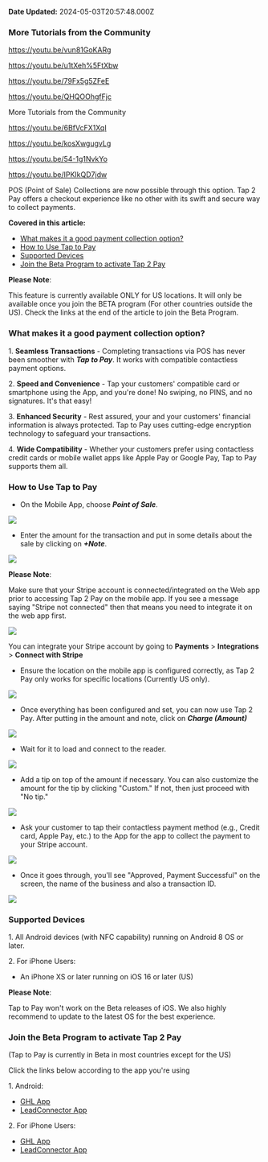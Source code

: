 **Date Updated:** 2024-05-03T20:57:48.000Z

### **More Tutorials from the Community**

<https://youtu.be/vun81GoKARg>

<https://youtu.be/u1tXeh%5FtXbw>

<https://youtu.be/79Fx5g5ZFeE>

<https://youtu.be/QHQOOhgfFjc>

  
More Tutorials from the Community

<https://youtu.be/6BfVcFX1XqI>

<https://youtu.be/kosXwgugvLg>

<https://youtu.be/54-1g1NvkYo>

<https://youtu.be/IPKIkQD7jdw>

  
POS (Point of Sale) Collections are now possible through this option. Tap 2 Pay offers a checkout experience like no other with its swift and secure way to collect payments.
  
  
**Covered in this article:**

  
* [What makes it a good payment collection option?](#What-makes-it-a-good-payment-collection-option?)
* [How to Use Tap to Pay](#How-to-Use-Tap-to-Pay)
* [Supported Devices](#Supported-Devices)
* [Join the Beta Program to activate Tap 2 Pay](#Join-the-Beta-Program-to-activate-Tap-2-Pay)
  
  
**Please Note**:

This feature is currently available ONLY for US locations. It will only be available once you join the BETA program (For other countries outside the US). Check the links at the end of the article to join the Beta Program.
  
  
### **What makes it a good payment collection option?**
  
  
1\. **Seamless Transactions** \- Completing transactions via POS has never been smoother with **_Tap to Pay_**. It works with compatible contactless payment options.
  
  
[](https://www.authorize.net/)2\. **Speed and Convenience** \- Tap your customers' compatible card or smartphone using the App, and you're done! No swiping, no PINS, and no signatures. It's that easy!
  
  
3\. **Enhanced Security** \- Rest assured, your and your customers' financial information is always protected. Tap to Pay uses cutting-edge encryption technology to safeguard your transactions. 
  
  
4\. **Wide Compatibility** \- Whether your customers prefer using contactless credit cards or mobile wallet apps like Apple Pay or Google Pay, Tap to Pay supports them all. 
  
  
### **How to Use Tap to Pay**
  
  
* On the Mobile App, choose _**Point of Sale**_.

  
![](https://s3.amazonaws.com/cdn.freshdesk.com/data/helpdesk/attachments/production/155007790601/original/1FwlxtB1HrNtlHEpH3Viz1si8bQ6RYXIBA.png?1694787736)
  
  
* [](https://www.authorize.net/)Enter the amount for the transaction and put in some details about the sale by clicking on _**+Note**_.

  
**![](https://s3.amazonaws.com/cdn.freshdesk.com/data/helpdesk/attachments/production/155008547690/original/YIdowIukMXOG3K8AbmKvSZRgWNsMSO2BNQ.png?1695658961)**
  
  
**Please Note**:

Make sure that your Stripe account is connected/integrated on the Web app prior to accessing Tap 2 Pay on the mobile app. If you see a message saying "Stripe not connected" then that means you need to integrate it on the web app first.
  
  
![](https://s3.amazonaws.com/cdn.freshdesk.com/data/helpdesk/attachments/production/155007792779/original/z3QQPmrZFup9Z8RThYglBzzOwbTqqBHoXA.png?1694788958)

You can integrate your Stripe account by going to **Payments** \> **Integrations** \> **Connect with Stripe**
  
  
* Ensure the location on the mobile app is configured correctly, as Tap 2 Pay only works for specific locations (Currently US only).

  
![](https://s3.amazonaws.com/cdn.freshdesk.com/data/helpdesk/attachments/production/155007796892/original/xJD9SPxp-TKkFjLzhmPnWMf9--TslHJRLQ.png?1694790410)
  
  
* Once everything has been configured and set, you can now use Tap 2 Pay. After putting in the amount and note, click on **_Charge (Amount)_**

  
![](https://s3.amazonaws.com/cdn.freshdesk.com/data/helpdesk/attachments/production/155007934923/original/AtdTIGjBZ91SsX3kAAeQ3rMICuLZDaNhNQ.png?1695046040)
  
  
* Wait for it to load and connect to the reader.

  
![](https://s3.amazonaws.com/cdn.freshdesk.com/data/helpdesk/attachments/production/155007935087/original/4BhmX7Nl_CtG56wADAZCmEOKkTNH9x6GyA.png?1695046104)

  
* Add a tip on top of the amount if necessary. You can also customize the amount for the tip by clicking "Custom." If not, then just proceed with "No tip."

  
![](https://s3.amazonaws.com/cdn.freshdesk.com/data/helpdesk/attachments/production/155007935418/original/DfaCNrriYriLFY1e2J5ZigAavijSMbTQ6g.png?1695046237)
  
  
* Ask your customer to tap their contactless payment method (e.g., Credit card, Apple Pay, etc.) to the App for the app to collect the payment to your Stripe account.

  
![](https://s3.amazonaws.com/cdn.freshdesk.com/data/helpdesk/attachments/production/155007936105/original/EqihTxXmVAgdVph_1Bv5_x1TjgnKeD0VhQ.png?1695046577)
  
  
* Once it goes through, you'll see "Approved, Payment Successful" on the screen, the name of the business and also a transaction ID.

  
![](https://s3.amazonaws.com/cdn.freshdesk.com/data/helpdesk/attachments/production/155007937760/original/k5ckT57y4JQezKNMl3fzxnDZPIBeEfRArg.png?1695046990)
  
  
### **Supported Devices**
  
  
1\. All Android devices (with NFC capability) running on Android 8 OS or later.

  
2\. For iPhone Users:

* An iPhone XS or later running on iOS 16 or later (US)
  
  
**Please Note**:

Tap to Pay won't work on the Beta releases of iOS. We also highly recommend to update to the latest OS for the best experience.
  
  
### **Join the Beta Program to activate Tap 2 Pay**

(Tap to Pay is currently in Beta in most countries except for the US)

  
Click the links below according to the app you're using

  
1\. Android:

* [GHL App](https://play.google.com/apps/testing/com.LeadConnector)
* [LeadConnector App](https://play.google.com/apps/testing/com.LeadConnector)

  
2\. For iPhone Users:

* [GHL App](https://testflight.apple.com/join/bHNZSiYj)
* [LeadConnector App](https://testflight.apple.com/join/u00jRPj2)